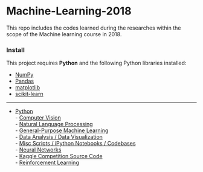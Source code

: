 # Machine-Learning-2018

<p>
This repo includes the codes learned during the researches within the scope of the Machine learning course in 2018.
</p>

### Install

This project requires **Python** and the following Python libraries installed:

- [NumPy](http://www.numpy.org/)
- [Pandas](http://pandas.pydata.org/)
- [matplotlib](http://matplotlib.org/)
- [scikit-learn](http://scikit-learn.org/stable/)

<hr>

- [Python](#python) <br>
      - [Computer Vision](#python-computer-vision) <br>
      - [Natural Language Processing](#python-natural-language-processing)<br>
      - [General-Purpose Machine Learning](#python-general-purpose-machine-learning)<br>
      - [Data Analysis / Data Visualization](#python-data-analysis--data-visualization)<br>
      - [Misc Scripts / iPython Notebooks / Codebases](#python-misc-scripts--ipython-notebooks--codebases)<br>
      - [Neural Networks](#python-neural-networks)<br>
      - [Kaggle Competition Source Code](#python-kaggle-competition-source-code)<br>
      - [Reinforcement Learning](#python-reinforcement-learning)<br>
